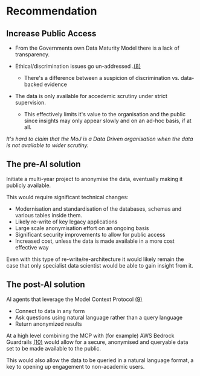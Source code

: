 # Recommendation

## Increase Public Access

* From the Governments own Data Maturity Model there is a lack of transparency. 

* Ethical/discrimination issues go un-addressed .[(8)](./references_1.md#Data_First_Research_Bulletin_MoJ)
  * There's a difference between a suspicion of discrimination vs. data-backed evidence

* The data is only available for accedemic scrutiny under strict supervision. 
  * This effectively limits it's value to the organisation and the public since insights may only appear slowly and on an ad-hoc basis, if at all.

_It's hard to claim that the MoJ is a Data Driven organisation when the data is not available to wider scrutiny._

## The pre-AI solution

Initiate a multi-year project to anonymise the data, eventually making it publicly available.

This would require significant technical changes:
  - Modernisation and standardisation of the databases, schemas and various tables inside them.
  - Likely re-write of key legacy applications
  - Large scale anonymisation effort on an ongoing basis
  - Significant security improvements to allow for public access
  - Increased cost, unless the data is made available in a more cost effective way

Even with this type of re-write/re-architecture it would likely remain the case that only specialist data scientist would be able to gain insight from it.

## The post-AI solution

AI agents that leverage the Model Context Protocol [(9)](./references_1.md#model-context-[protocol])
  * Connect to data in any form 
  * Ask questions using natural language rather than a query language
  * Return anonymized results

At a high level combining the MCP with (for example) AWS Bedrock Guardrails [(10)](./references_1.md#guardrails-sensitive-filters) would allow for a secure, anonymised and queryable data set to be made available to the public.

This would also allow the data to be queried in a natural language format, a key to opening up engagement to non-academic users.
